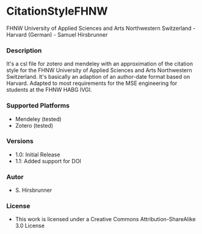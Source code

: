# CitationStyleFHNW
FHNW University of Applied Sciences and Arts Northwestern Switzerland - Harvard (German) - Samuel Hirsbrunner

### Description
It's a csl file for zotero and mendeley with an approximation of the citation style for the FHNW University of Applied Sciences and Arts Northwestern Switzerland.
It's basically an adaption of an author-date format based on Harvard.
Adapted to most requirements for the MSE engineering for students at the FHNW HABG IVGI. 

### Supported Platforms
* Mendeley (tested)
* Zotero (tested)

### Versions
* 1.0: Initial Release
* 1.1: Added support for DOI

### Autor
* S. Hirsbrunner

### License
* This work is licensed under a Creative Commons Attribution-ShareAlike 3.0 License
